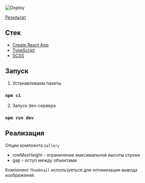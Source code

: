 ![Deploy](https://github.com/nikitosss/ecwid/workflows/Deploy/badge.svg)

[Результат](https://nikitosss.github.io/ecwid)

## Стек 
- [Create React App](https://github.com/facebook/create-react-app)
- [TypeScript](https://github.com/microsoft/TypeScript)
- [SCSS](https://github.com/sass/node-sass)

## Запуск 

1. Устанавливаем пакеты

### `npm ci`

2. Запуск dev-сервера

### `npm run dev`

## Реализация 

Опции компоента `Gallery`
- rowMaxHeight - ограничение максимальной высоты строки
- gap - оступ между объектами

Компонент `Thumbnail` используеться для оптимизации вывода изображений.

